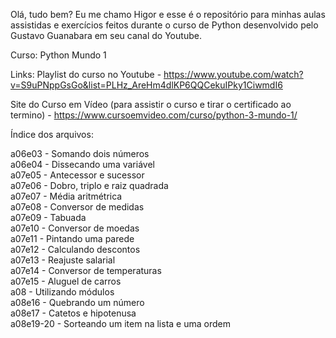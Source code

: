 Olá, tudo bem? Eu me chamo Higor e esse é o repositório para minhas aulas assistidas e exercícios feitos durante o curso de Python desenvolvido pelo Gustavo Guanabara em seu canal do Youtube.

Curso: Python Mundo 1

Links:
Playlist do curso no Youtube - https://www.youtube.com/watch?v=S9uPNppGsGo&list=PLHz_AreHm4dlKP6QQCekuIPky1CiwmdI6

Site do Curso em Vídeo (para assistir o curso e tirar o certificado ao termino) - https://www.cursoemvideo.com/curso/python-3-mundo-1/


Índice dos arquivos:

a06e03    - Somando dois números <br />
a06e04    - Dissecando uma variável <br />
a07e05    - Antecessor e sucessor <br />
a07e06    - Dobro, triplo e raiz quadrada <br />
a07e07    - Média aritmétrica <br />
a07e08    - Conversor de medidas <br />
a07e09    - Tabuada <br />
a07e10    - Conversor de moedas <br />
a07e11    - Pintando uma parede <br />
a07e12    - Calculando descontos <br />
a07e13    - Reajuste salarial <br />
a07e14    - Conversor de temperaturas <br />
a07e15    - Aluguel de carros <br />
a08       - Utilizando módulos <br />
a08e16    - Quebrando um número <br />
a08e17    - Catetos e hipotenusa <br />
a08e19-20 - Sorteando um item na lista e uma ordem <br />